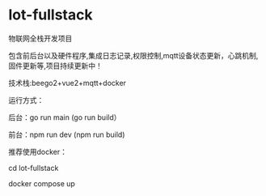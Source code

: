 # lot-fullstack
物联网全栈开发项目  

包含前后台以及硬件程序,集成日志记录,权限控制,mqtt设备状态更新，心跳机制,固件更新等,项目持续更新中！  

技术栈:beego2+vue2+mqtt+docker  

运行方式：  

  后台：go run main (go run build）  
  
  前台：npm run dev (npm run build)  
  
  推荐使用docker：  
  
  cd lot-fullstack  
  
  docker compose up  


